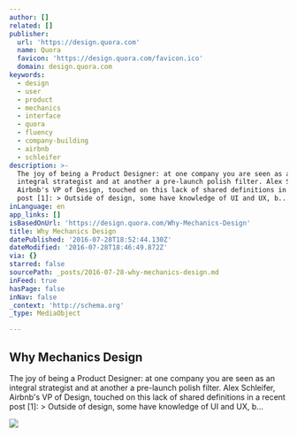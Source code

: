 ```yaml
---
author: []
related: []
publisher:
  url: 'https://design.quora.com'
  name: Quora
  favicon: 'https://design.quora.com/favicon.ico'
  domain: design.quora.com
keywords:
  - design
  - user
  - product
  - mechanics
  - interface
  - quora
  - fluency
  - company-building
  - airbnb
  - schleifer
description: >-
  The joy of being a Product Designer: at one company you are seen as an
  integral strategist and at another a pre-launch polish filter. Alex Schleifer,
  Airbnb's VP of Design, touched on this lack of shared definitions in a recent
  post [1]: > Outside of design, some have knowledge of UI and UX, b...
inLanguage: en
app_links: []
isBasedOnUrl: 'https://design.quora.com/Why-Mechanics-Design'
title: Why Mechanics Design
datePublished: '2016-07-28T18:52:44.130Z'
dateModified: '2016-07-28T18:46:49.872Z'
via: {}
starred: false
sourcePath: _posts/2016-07-28-why-mechanics-design.md
inFeed: true
hasPage: false
inNav: false
_context: 'http://schema.org'
_type: MediaObject

---
```

<article style=""><h1>Why Mechanics Design</h1><p>The joy of being a Product Designer: at one company you are seen as an integral strategist and at another a pre-launch polish filter. Alex Schleifer, Airbnb's VP of Design, touched on this lack of shared definitions in a recent post [1]: &gt; Outside of design, some have knowledge of UI and UX, b...</p><img src="https://qph.ec.quoracdn.net/main-thumb-b-903906-200-fqjgqeneyyyumrfcgmojmoakankdbjto.jpeg" /></article>